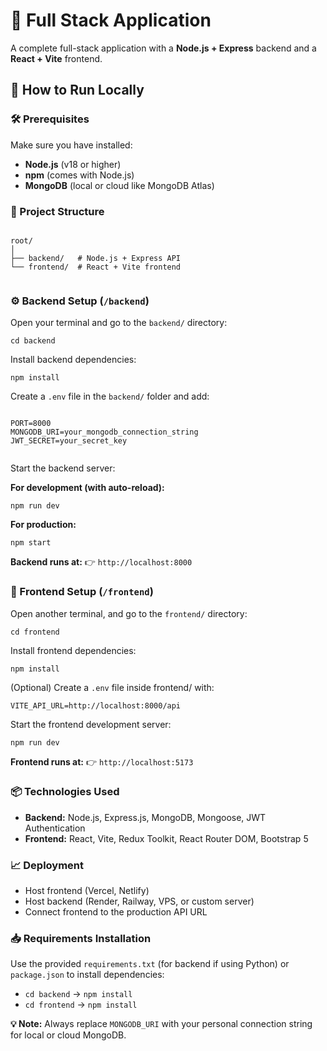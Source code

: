<body>
  <h1>🧩 Full Stack Application</h1>
  <p>A complete full-stack application with a <strong>Node.js + Express</strong> backend and a <strong>React + Vite</strong> frontend.</p>

  <h2>🚀 How to Run Locally</h2>

  <h3>🛠 Prerequisites</h3>
  <p>Make sure you have installed:</p>
  <ul>
    <li><strong>Node.js</strong> (v18 or higher)</li>
    <li><strong>npm</strong> (comes with Node.js)</li>
    <li><strong>MongoDB</strong> (local or cloud like MongoDB Atlas)</li>
  </ul>

  <h3>📁 Project Structure</h3>
  <pre><code>
root/
│
├── backend/   # Node.js + Express API
└── frontend/  # React + Vite frontend
  </code></pre>

  <h3>⚙️ Backend Setup (<code>/backend</code>)</h3>
  <p>Open your terminal and go to the <code>backend/</code> directory:</p>
  <pre><code>cd backend</code></pre>

  <p>Install backend dependencies:</p>
  <pre><code>npm install</code></pre>

  <p>Create a <code>.env</code> file in the <code>backend/</code> folder and add:</p>
  <pre><code>
PORT=8000
MONGODB_URI=your_mongodb_connection_string
JWT_SECRET=your_secret_key
  </code></pre>

  <p>Start the backend server:</p>
  <p><strong>For development (with auto-reload):</strong></p>
  <pre><code>npm run dev</code></pre>

  <p><strong>For production:</strong></p>
  <pre><code>npm start</code></pre>

  <p><strong>Backend runs at:</strong> 👉 <code>http://localhost:8000</code></p>

  <h3>🎨 Frontend Setup (<code>/frontend</code>)</h3>
  <p>Open another terminal, and go to the <code>frontend/</code> directory:</p>
  <pre><code>cd frontend</code></pre>

  <p>Install frontend dependencies:</p>
  <pre><code>npm install</code></pre>

  <p>(Optional) Create a <code>.env</code> file inside frontend/ with:</p>
  <pre><code>VITE_API_URL=http://localhost:8000/api</code></pre>

  <p>Start the frontend development server:</p>
  <pre><code>npm run dev</code></pre>

  <p><strong>Frontend runs at:</strong> 👉 <code>http://localhost:5173</code></p>

  <h3>📦 Technologies Used</h3>
  <ul>
    <li><strong>Backend:</strong> Node.js, Express.js, MongoDB, Mongoose, JWT Authentication</li>
    <li><strong>Frontend:</strong> React, Vite, Redux Toolkit, React Router DOM, Bootstrap 5</li>
  </ul>

  <h3>📈 Deployment</h3>
  <ul>
    <li>Host frontend (Vercel, Netlify)</li>
    <li>Host backend (Render, Railway, VPS, or custom server)</li>
    <li>Connect frontend to the production API URL</li>
  </ul>

  <h3>📥 Requirements Installation</h3>
  <p>Use the provided <code>requirements.txt</code> (for backend if using Python) or <code>package.json</code> to install dependencies:</p>
  <ul>
    <li><code>cd backend</code> → <code>npm install</code></li>
    <li><code>cd frontend</code> → <code>npm install</code></li>
  </ul>

  <p><strong>💡 Note:</strong> Always replace <code>MONGODB_URI</code> with your personal connection string for local or cloud MongoDB.</p>
</body>
</html>
